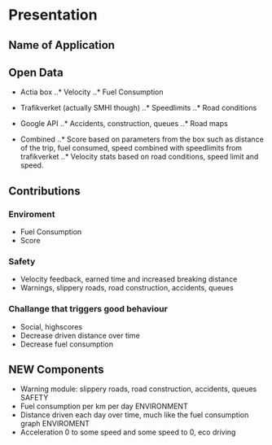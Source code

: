 # Presentation

## Name of Application 

## Open Data
* Actia box
..* Velocity
..* Fuel Consumption

* Trafikverket (actually SMHI though)
..* Speedlimits
..* Road conditions

* Google API
..* Accidents, construction, queues
..* Road maps

* Combined
..* Score based on parameters from the box such as distance of the trip, fuel consumed, speed combined with speedlimits from trafikverket 
..* Velocity stats based on road conditions, speed limit and speed.

## Contributions

### Enviroment
* Fuel Consumption
* Score

### Safety
* Velocity feedback, earned time and increased breaking distance 
* Warnings, slippery roads, road construction, accidents, queues

### Challange that triggers good behaviour
* Social, highscores
* Decrease driven distance over time
* Decrease fuel consumption

## NEW Components
* Warning module:  slippery roads, road construction, accidents, queues SAFETY
* Fuel consumption per km per day ENVIRONMENT
* Distance driven each day over time, much like the fuel consumption graph ENVIROMENT
* Acceleration 0 to some speed and some speed to 0, eco driving

